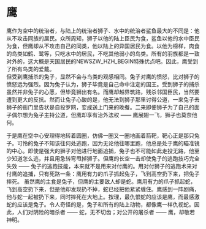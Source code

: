 # 鹰
  
鹰作为空中的统治者，与陆上的统治者狮子、水中的统治者鲨鱼最大的不同是：他从不攻击同族的居民。众所周知，狮子以他的陆上臣民为食，鲨鱼以他的水中臣民为食，但鹰却从不攻击自己的同类，他以陆上的异国居民为食。以他为榜样，肉食的鸟类如鹤、鹭等，只吃水中的居民，不吃其他弱小的鸟类。所有的羽族都是一致对外的，这大概是天国居民的NEWSZW_HZH_BEGIN特殊优点吧。因此，鹰受到了所有鸟类的爱戴。  
但受到鹰捕杀的兔子，显然不会与鸟类的观感相同。兔子对鹰的愤怒，比对狮子的愤怒远为强烈。因为兔子认为，狮子毕竟是自己命中注定的国王。受到狮子的捕杀虽然并非兔子的心愿，但毕竟狮出有名。而鹰却越界筑路，残杀邻国臣民，当然要遭到更大的反抗。然而让兔子心酸的是，他无法到狮子那里讨得公道，一来兔子去狮子的衙门里告状是自投罗网，变成送上门来的晚餐。二来即便狮子为了自己的面子偶尔想为兔子主持公道，但鹰却享有治外法权 —— 鹰展翅一飞，狮子也莫奈他何。  

于是鹰在空中心安理得地转着圆圈，仿佛一圈又一圈地画着箭靶，靶心正是那只兔子。可怜的兔子不知该往何处逃跑，因为无论他往哪里跑，他总是处于鹰的瞄准镜的中心。即使是强大的狮子对他进行地面追捕，兔子也不可能如此走投无路，他至少知道怎么逃，并且用急转弯甩掉狮子。但鹰的长空一击却使兔子的逃跑技巧完全失效 —— 兔子的逃跑技能，本来就不是用来对付鹰的。用对付狮子的逃跑术来对付鹰的追捕，只有死路一条：鹰用有力的爪子抓起兔子，飞到高空扔下来，把兔子摔死。 
虽然鹰的主食是兔子，但鹰的主要敌人却是蛇。鹰用有力的爪子抓起蛇，飞到高空扔下来，但是他却发现扔不掉，蛇已经把他紧紧缠住。鹰感到一阵剧痛，他与蛇一起被扔下来，同时摔死在大地上。按理，最仇恨蛇的应该是鹰，而最感激蛇的应该是兔子。令人奇怪的是，兔子和所有的陆上动物，都像鹰一样仇视蛇。因此，人们对阴险的暗杀者 —— 蛇，无不切齿；对公开的屠杀者 —— 鹰，却敬若神明。
  